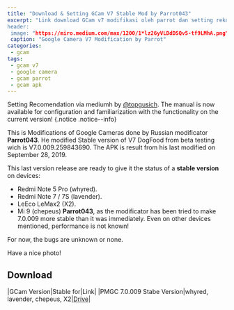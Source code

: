 ```yaml
---
title: "Download & Setting GCam V7 Stable Mod by Parrot043"
excerpt: "Link download GCam v7 modifikasi oleh parrot dan setting rekomendasi dari sang modifikator
header:
 image: "https://miro.medium.com/max/1200/1*lz26yVLDdDSQv5-tf9LMhA.png"
 caption: "Google Camera V7 Modification by Parrot"
categories:
 - gcam
tags:
 - gcam v7
 - google camera
 - gcam parrot
 - gcam apk
---
```

Setting Recomendation via mediumh by [@topgusich](https://medium.com/@topgusich/7-0-настройки-google-camera-67efb4707705). The manual is now available for configuration and familiarization with the functionality on the current version!
{.notice .notice--info}

This is Modifications of Google Cameras done by Russian modificator **Parrot043**. He modified Stable version of V7 DogFood from beta testing wich is V7.0.009.259843690. The APK is result from his last modified on September 28, 2019.

This last version release are ready to give it the status of a **stable version** on devices:
- Redmi Note 5 Pro (whyred).
- Redmi Note 7 / 7S (lavender).
- LeEco LeMax2 (X2).
- Mi 9 (chepeus)
**Parrot043**, as the modificator has been tried to make 7.0.009 more stable than it was immediately. Even on other devices mentioned, performance is not known!

For now, the bugs are unknown or none.

Have a nice photo!

## Download

|GCam Version|Stable for|Link|
|PMGC 7.0.009 Stabe Version|whyred, lavender, chepeus, X2|[Drive](https://mi.knoacc.org/dl/drive?id=11NNTLaARRjInBq_bAEHzlfcJZdyA-BcU&size=96MB&name=PMGC_7.0.009_StableVersion_V7.apk)|
